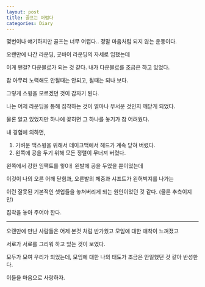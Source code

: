 ```yaml
---
layout: post
title: 골프는 어렵다
categories: Diary
---
```


몇번이나 얘기하지만 골프는 너무 어렵다.. 정말 마음처럼 되지 않는 운동이다.

오랜만에 나간 라운딩, 굿바이 라운딩의 자세로 임했는데

이게 왠걸? 다운블로가 되는 것 같다. 내가 다운블로를 조금은 하고 있었다.

참 아무리 노력해도 안될때는 안되고, 될때는 되나 보다.

그렇게 스윙을 모르겠던 것이 갑자기 된다.


나는 어제 라운딩을 통해 집착하는 것이 얼마나 무서운 것인지 깨닫게 되었다.

물론 알고 있었지만 하나에 꽂히면 그 하나를 놓기가 참 어려웠다.

내 경험에 의하면,

1. 가벼운 백스윙을 위해서 테이크백에서 헤드가 계속 닫혀 버렸다.
2. 왼쪽에 공을 두기 위해 모든 정렬이 무너져 버렸다.

왼쪽에서 강한 임팩트를 윟0ㅐ 왼발에 공을 두었을 뿐이었는데

이것이 나의 오른 어깨 닫힘과, 오른발의 체중과 샤프트가 왼허벅지를 나가는 

이런 잘못된 기본적인 셋업들을 놓쳐버리게 되는 원인이었던 것 같다. (물론 추측이지만)

집착을 놓아 주어야 한다.

---

오랜만에 만난 사람들은 어제 본것 처럼 반가웠고 모임에 대한 애착이 느껴졌고

서로가 서로를 그리워 하고 있는 것이 보였다.

모두가 모여 우리가 되었는데, 모임에 대한 나의 태도가 조금은 안일했던 것 같아 반성한다.

이들을 마음으로 사랑하자.